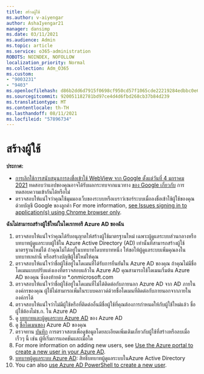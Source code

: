 ```yaml
---
title: สร้างผู้ใช้
ms.author: v-aiyengar
author: AshaIyengar21
manager: dansimp
ms.date: 03/11/2021
ms.audience: Admin
ms.topic: article
ms.service: o365-administration
ROBOTS: NOINDEX, NOFOLLOW
localization_priority: Normal
ms.collection: Adm_O365
ms.custom:
- "9003231"
- "9403"
ms.openlocfilehash: d86b2dd6d7915f0698cf950cd57f1065cde22219284edbbc0e64f3a5e69ff252
ms.sourcegitcommit: 920051182781bd97ce4d4d6fbd268cb37b84d239
ms.translationtype: MT
ms.contentlocale: th-TH
ms.lasthandoff: 08/11/2021
ms.locfileid: "57896734"
---
```

# <a name="create-user"></a>สร้างผู้ใช้

**ประกาศ:**

- [การเลิกใช้การสนับสนุนการลงชื่อเข้าใช้ WebView จาก Google ตั้งแต่วันที่ 4 มกราคม 2021](https://docs.microsoft.com/azure/active-directory/external-identities/google-federation#deprecation-of-webview-sign-in-support) ทดสอบว่าแอปของคุณอาจได้รับผลกระทบจากแนวทาง [ของ Google เกี่ยวกับ](https://go.microsoft.com/fwlink/?linkid=2157323) การทดสอบความเข้ากันได้หรือไม่
- ตรวจสอบให้แน่ใจว่าคุณใช้มุมมองเว็บของระบบหรือเบราว์เซอร์ระบบเมื่อลงชื่อเข้าใช้ผู้ใช้ของคุณด้วยบัญชี Google ของลูกค้า For more information, [see Issues signing in to application(s) using Chrome browser only](https://docs.microsoft.com/office365/troubleshoot/miscellaneous/chrome-behavior-affects-applications).

**ฉันไม่สามารถสร้างผู้ใช้ใหม่ในไดเรกทอรี Azure AD ของฉัน**

1. ตรวจสอบให้แน่ใจว่าคุณได้รับอนุญาตให้สร้างผู้ใช้มาตรฐานใหม่ เฉพาะผู้ดูแลระบบส่วนกลางหรือบทบาทผู้ดูแลระบบผู้ใช้ใน Azure Active Directory (AD) เท่านั้นที่สามารถสร้างผู้ใช้มาตรฐานใหม่ได้ ถ้าคุณไม่ได้อยู่ในบทบาทใดบทบาทหนึ่ง ให้ขอให้ผู้ดูแลระบบเพิ่มคุณลงในบทบาทเหล่านี้ หรือสร้างบัญชีผู้ใช้ใหม่ให้คุณ
1. ตรวจสอบให้แน่ใจว่าชื่อผู้ใช้อยู่ในโดเมนที่ได้รับการยืนยันใน Azure AD ของคุณ ถ้าคุณไม่มีชื่อโดเมนแบบปรับแต่งเองที่ตรวจสอบแล้วใน Azure AD คุณสามารถใช้โดเมนเริ่มต้น Azure AD ของคุณ ซึ่งลงท้ายด้วย *.onmicrosoft.com
1. ตรวจสอบให้แน่ใจว่าชื่อผู้ใช้อยู่ในโดเมนที่ไม่ได้ติดต่อกับภายนอก Azure AD จาก AD ภายในองค์กรของคุณ ผู้ใช้ไม่สามารถเพิ่มในระบบคลาวด์ด้วยชื่อโดเมนที่ติดต่อกับภายนอกจากภายในองค์กรได้
1. ตรวจสอบให้แน่ใจว่าไม่มีผู้ใช้หรือที่ติดต่ออื่นมีชื่อผู้ใช้ที่คุณต้องการกําหนดให้กับผู้ใช้ใหม่แล้ว ชื่อผู้ใช้ต้องไม่ซ.ก. ใน Azure AD
1. ดู [บทบาทและผู้ดูแลระบบ Azure AD](https://portal.azure.com/#blade/Microsoft_AAD_IAM/ActiveDirectoryMenuBlade/RolesAndAdministrators) ของ Azure AD
1. ดู [ชื่อโดเมนของ](https://portal.azure.com/#blade/Microsoft_AAD_IAM/ActiveDirectoryMenuBlade/RolesAndAdministrators) Azure AD ของคุณ
1. ตรวจทาน [บันทึก](https://portal.azure.com/#blade/Microsoft_AAD_IAM/ActiveDirectoryMenuBlade/RolesAndAdministrators) การตรวจสอบเพื่อดูข้อมูลโดยละเอียดเพิ่มเติมเกี่ยวกับผู้ใช้ที่สร้างหรือลบเมื่อเร็วๆ นี้ เช่น ผู้ที่เริ่มการแอคชันและเมื่อใด
1. For more information on adding new users, see [Use the Azure portal to create a new user in your Azure AD](https://docs.microsoft.com/azure/active-directory/active-directory-users-create-azure-portal).
1. [บทบาทผู้ดูแลระบบ Azure AD](https://docs.microsoft.com/azure/active-directory/active-directory-assign-admin-roles): สิทธิ์บทบาทผู้ดูแลระบบในAzure Active Directory
1. You can also [use Azure AD PowerShell to create a new user](https://docs.microsoft.com/powershell/module/azuread/new-azureaduser?view=azureadps-2.0).
